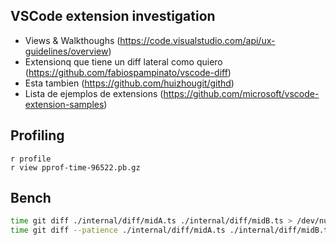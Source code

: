 ## VSCode extension investigation

- Views & Walkthoughs (https://code.visualstudio.com/api/ux-guidelines/overview)
- Extensionq que tiene un diff lateral como quiero (https://github.com/fabiospampinato/vscode-diff)
- Esta tambien (https://github.com/huizhougit/githd)
- Lista de ejemplos de extensions (https://github.com/microsoft/vscode-extension-samples)

## Profiling

```
r profile
r view pprof-time-96522.pb.gz
```

## Bench

```sh
time git diff ./internal/diff/midA.ts ./internal/diff/midB.ts > /dev/null
time git diff --patience ./internal/diff/midA.ts ./internal/diff/midB.ts > /dev/null
```
